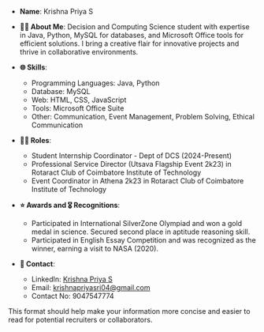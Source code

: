 

- **Name**: Krishna Priya S
- **👩‍💻 About Me**: Decision and Computing Science student with expertise in Java, Python, MySQL for databases, and Microsoft Office tools for efficient solutions. I bring a creative flair for innovative projects and thrive in collaborative environments.

- **🌐 Skills**:
  - Programming Languages: Java, Python
  - Database: MySQL
  - Web: HTML, CSS, JavaScript
  - Tools: Microsoft Office Suite
  - Other: Communication, Event Management, Problem Solving, Ethical Communication

- **👩‍💻 Roles**:
  - Student Internship Coordinator - Dept of DCS (2024-Present)
  - Professional Service Director (Utsava Flagship Event 2k23) in Rotaract Club of Coimbatore Institute of Technology
  - Event Coordinator in Athena 2k23 in Rotaract Club of Coimbatore Institute of Technology

- **⭐️ Awards and 🎖️ Recognitions**:
  - Participated in International SilverZone Olympiad and won a gold medal in science. Secured second place in aptitude reasoning skill.
  - Participated in English Essay Competition and was recognized as the winner, earning a visit to NASA (2020).

- **📧 Contact**:
  - LinkedIn: [Krishna Priya S](https://www.linkedin.com/in/krishnapriyas2004/)
  - Email: krishnapriyasri04@gmail.com
  - Contact No: 9047547774

This format should help make your information more concise and easier to read for potential recruiters or collaborators.
